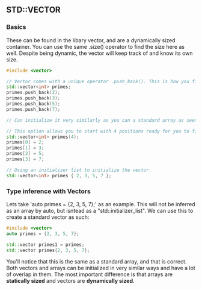 ## STD::VECTOR

### Basics
These can be found in the libary vector, and are a dynamically sized container. You can use the same .size() operator to find the size here as well. Despite being dynamic, the vector will keep track of and know its own size.

```c++
#include <vector>

// Vector comes with a unique operator .push_back(). This is how you fill the vector without initializing any size as seen below.
std::vector<int> primes;
primes.push_back(2);
primes.push_back(3);
primes.push_back(5);
primes.push_back(7);

// Can initialize it very similarly as you can a standard array as seen with these two examples.

// This option allows you to start with 4 positions ready for you to fill out by doing (4) at the end.
std::vector<int> primes(4);
primes[0] = 2;
primes[1] = 3;
primes[2] = 5;
primes[3] = 7;

// Using an initializer list to initialize the vector.
std::vector<int> primes { 2, 3, 5, 7 };
```

### Type inference with Vectors
Lets take 'auto primes = {2, 3, 5, 7};' as an example. This will not be inferred as an array by auto, but isntead as a "std::initializer_list". We can use this to create a standard vector as such:
```c++
#include <vector>
auto primes = {2, 3, 5, 7};

std::vector primes1 = primes;
std::vector primes{2, 3, 5, 7};
```

You'll notice that this is the same as a standard array, and that is correct. Both vectors and arrays can be initialized in very similar ways and have a lot of overlap in them. The most important difference is that arrays are **statically sized** and vectors are **dynamically sized**.